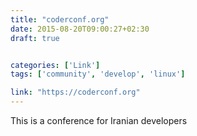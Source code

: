 ```yaml
---
title: "coderconf.org"
date: 2015-08-20T09:00:27+02:30
draft: true


categories: ['Link']
tags: ['community', 'develop', 'linux']

link: "https://coderconf.org"
---
```

This is a conference for Iranian developers
